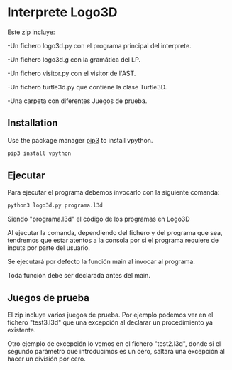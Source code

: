 # Interprete Logo3D

Este zip incluye:

   -Un fichero logo3d.py con el programa principal del interprete.

   -Un fichero logo3d.g con la gramática del LP.

   -Un fichero visitor.py con el visitor de l'AST.

   -Un fichero turtle3d.py que contiene la clase Turtle3D.

   -Una carpeta con diferentes Juegos de prueba.   





## Installation

Use the package manager [pip3](https://pip.pypa.io/en/stable/) to install vpython.

```bash
pip3 install vpython
```

## Ejecutar

Para ejecutar el programa debemos invocarlo con la siguiente comanda:

```bash
python3 logo3d.py programa.l3d
```

Siendo "programa.l3d" el código de los programas en Logo3D

Al ejecutar la comanda, dependiendo del fichero y del programa que sea, tendremos que estar atentos a la consola por si el programa requiere de inputs por parte del usuario.

Se ejecutará por defecto la función main al invocar al programa.

Toda función debe ser declarada antes del main.

## Juegos de prueba

El zip incluye varios juegos de prueba. Por ejemplo podemos ver en el fichero "test3.l3d" que una excepción al declarar un procedimiento ya existente. 

Otro ejemplo de excepción lo vemos en el fichero "test2.l3d", donde  si el segundo parámetro que introducimos es un cero, saltará una excepción al hacer un división por cero.


